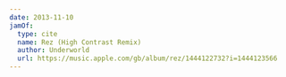 ```yaml
---
date: 2013-11-10
jamOf:
  type: cite
  name: Rez (High Contrast Remix)
  author: Underworld
  url: https://music.apple.com/gb/album/rez/1444122732?i=1444123566
---
```

